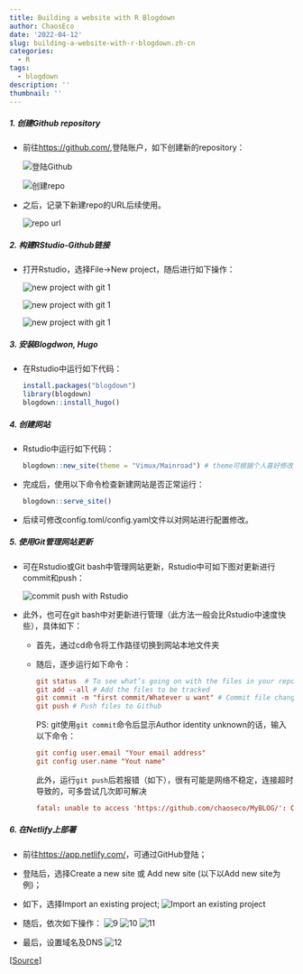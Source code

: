 ```yaml
---
title: Building a website with R Blogdown
author: ChaosEco
date: '2022-04-12'
slug: building-a-website-with-r-blogdown.zh-cn
categories:
  - R
tags:
  - blogdown
description: ''
thumbnail: ''
---
```


##### 1. 创建Github repository

+ 前往<https://github.com/>,登陆账户，如下创建新的repository：

  ![](/Blogdown/1.png "登陆Github")

  ![](/Blogdown/2.png "创建repo")

+ 之后，记录下新建repo的URL后续使用。

  ![](/Blogdown/3.png "repo url")

##### 2. 构建RStudio-Github链接

- 打开Rstudio，选择File->New project，随后进行如下操作：

  ![](/Blogdown/4.png "new project with git 1")

  ![](/Blogdown/5.png "new project with git 1")

  ![](/Blogdown/6.png "new project with git 1")

##### 3. 安装Blogdwon, Hugo

- 在Rstudio中运行如下代码：
  ```r
  install.packages("blogdown")
  library(blogdown)
  blogdown::install_hugo()
  ```

##### 4. 创建网站
- Rstudio中运行如下代码：
  ``` r
  blogdown::new_site(theme = "Vimux/Mainroad") # theme可根据个人喜好修改
  ```
- 完成后，使用以下命令检查新建网站是否正常运行：
  ``` r
  blogdown::serve_site()
  ```
- 后续可修改config.toml/config.yaml文件以对网站进行配置修改。

##### 5. 使用Git管理网站更新

- 可在Rstudio或Git bash中管理网站更新，Rstudio中可如下图对更新进行commit和push：

  ![](/Blogdown/7.png "commit push with Rstudio")

- 此外，也可在git bash中对更新进行管理（此方法一般会比Rstudio中速度快些），具体如下：
  - 首先，通过cd命令将工作路径切换到网站本地文件夹
  - 随后，逐步运行如下命令：
    ``` toml
    git status  # To see what’s going on with the files in your repository
    git add --all # Add the files to be tracked
    git commit -m "first commit/Whatever u want" # Commit file changes
    git push # Push files to Github
    
    ```
    PS: git使用`git commit`命令后显示Author identity unknown的话，输入以下命令：
    ```toml
    git config user.email "Your email address"
    git config user.name "Yout name"
    ```
  
    此外，运行`git push`后若报错（如下），很有可能是网络不稳定，连接超时导致的，可多尝试几次即可解决
    ```toml
    fatal: unable to access 'https://github.com/chaoseco/MyBLOG/': OpenSSL SSL_read: Connection was reset, errno 10054
    ```

##### 6. 在Netlify上部署
- 前往<https://app.netlify.com/>，可通过GitHub登陆；
- 登陆后，选择Create a new site 或 Add new site (以下以Add new site为例)；
- 如下，选择Import an existing project;
  ![](/Blogdown/8.png "Import an existing project")
  
- 随后，依次如下操作：
  ![](/Blogdown/9.png "9")
  ![](/Blogdown/10.png "10")
  ![](/Blogdown/11.png "11")

- 最后，设置域名及DNS
  ![](/Blogdown/12.png "12")

[[Source](https://www.storybench.org/how-to-build-a-website-with-blogdown-in-r/)]